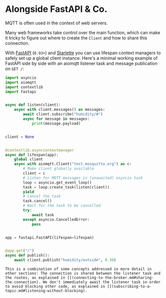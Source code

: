 # Alongside FastAPI & Co.

MQTT is often used in the context of web servers.

Many web frameworks take control over the main function, which can make it tricky to figure out where to create the `Client` and how to share this connection.

With [FastAPI](https://github.com/tiangolo/fastapi) (`0.93+`) and [Starlette](https://github.com/encode/starlette) you can use lifespan context managers to safely set up a global client instance. Here's a minimal working example of FastAPI side by side with an aiomqtt listener task and message publication on `GET /`:

```python
import asyncio
import aiomqtt
import contextlib
import fastapi


async def listen(client):
    async with client.messages() as messages:
        await client.subscribe("humidity/#")
        async for message in messages:
            print(message.payload)


client = None


@contextlib.asynccontextmanager
async def lifespan(app):
    global client
    async with aiomqtt.Client("test.mosquitto.org") as c:
        # Make client globally available
        client = c
        # Listen for MQTT messages in (unawaited) asyncio task
        loop = asyncio.get_event_loop()
        task = loop.create_task(listen(client))
        yield
        # Cancel the task
        task.cancel()
        # Wait for the task to be cancelled
        try:
            await task
        except asyncio.CancelledError:
            pass


app = fastapi.FastAPI(lifespan=lifespan)


@app.get("/")
async def publish():
    await client.publish("humidity/outside", 0.38)
```

```{note}
This is a combination of some concepts addressed in more detail in other sections: The connection is shared between the listener task and the routes, as explained in [](connecting-to-the-broker.md#sharing-the-connection). We don't immediately await the listener task in order to avoid blocking other code, as explained in [](subscribing-to-a-topic.md#listening-without-blocking).
```
